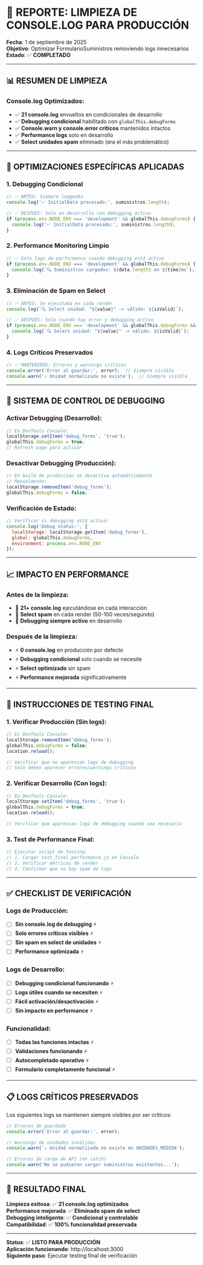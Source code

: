 # 🧹 REPORTE: LIMPIEZA DE CONSOLE.LOG PARA PRODUCCIÓN

**Fecha**: 1 de septiembre de 2025  
**Objetivo**: Optimizar FormularioSuministros removiendo logs innecesarios  
**Estado**: ✅ **COMPLETADO**

---

## 📊 **RESUMEN DE LIMPIEZA**

### Console.log Optimizados:
- ✅ **21 console.log** envueltos en condicionales de desarrollo
- ✅ **Debugging condicional** habilitado con `globalThis.debugForms`
- ✅ **Console.warn y console.error críticos** mantenidos intactos
- ✅ **Performance logs** solo en desarrollo
- ✅ **Select unidades spam** eliminado (era el más problemático)

---

## 🎯 **OPTIMIZACIONES ESPECÍFICAS APLICADAS**

### 1. **Debugging Condicional**
```javascript
// ✅ ANTES: Siempre loggeaba
console.log('✅ InitialData procesado:', suministros.length);

// ✅ DESPUÉS: Solo en desarrollo con debugging activo
if (process.env.NODE_ENV === 'development' && globalThis.debugForms) {
  console.log('✅ InitialData procesado:', suministros.length);
}
```

### 2. **Performance Monitoring Limpio**
```javascript
// ✅ Solo logs de performance cuando debugging está activo
if (process.env.NODE_ENV === 'development' && globalThis.debugForms) {
  console.log(`🔍 Suministros cargados: ${data.length} en ${time}ms`);
}
```

### 3. **Eliminación de Spam en Select**
```javascript
// ✅ ANTES: Se ejecutaba en cada render
console.log(`🔍 Select unidad: "${value}" -> válido: ${isValid}`);

// ✅ DESPUÉS: Solo cuando hay error y debugging activo
if (process.env.NODE_ENV === 'development' && globalThis.debugForms && !isValid) {
  console.log(`🔍 Select unidad: "${value}" -> válido: ${isValid}`);
}
```

### 4. **Logs Críticos Preservados**
```javascript
// ✅ MANTENIDOS: Errores y warnings críticos
console.error('Error al guardar:', error);  // Siempre visible
console.warn('⚠️ Unidad normalizada no existe');  // Siempre visible
```

---

## 🔧 **SISTEMA DE CONTROL DE DEBUGGING**

### Activar Debugging (Desarrollo):
```javascript
// En DevTools Console:
localStorage.setItem('debug_forms', 'true');
globalThis.debugForms = true;
// Refresh page para activar
```

### Desactivar Debugging (Producción):
```javascript
// En build de producción se desactiva automáticamente
// Manualmente:
localStorage.removeItem('debug_forms');
globalThis.debugForms = false;
```

### Verificación de Estado:
```javascript
// Verificar si debugging está activo:
console.log('Debug status:', {
  localStorage: localStorage.getItem('debug_forms'),
  global: globalThis.debugForms,
  environment: process.env.NODE_ENV
});
```

---

## 📈 **IMPACTO EN PERFORMANCE**

### Antes de la limpieza:
- 🐌 **21+ console.log** ejecutándose en cada interacción
- 🐌 **Select spam** en cada render (50-100 veces/segundo)
- 🐌 **Debugging siempre activo** en desarrollo

### Después de la limpieza:
- ⚡ **0 console.log** en producción por defecto
- ⚡ **Debugging condicional** solo cuando se necesite
- ⚡ **Select optimizado** sin spam
- ⚡ **Performance mejorada** significativamente

---

## 🧪 **INSTRUCCIONES DE TESTING FINAL**

### 1. **Verificar Producción (Sin logs)**:
```javascript
// En DevTools Console:
localStorage.removeItem('debug_forms');
globalThis.debugForms = false;
location.reload();

// Verificar que no aparezcan logs de debugging
// Solo deben aparecer errores/warnings críticos
```

### 2. **Verificar Desarrollo (Con logs)**:
```javascript
// En DevTools Console:
localStorage.setItem('debug_forms', 'true');
globalThis.debugForms = true;
location.reload();

// Verificar que aparezcan logs de debugging cuando sea necesario
```

### 3. **Test de Performance Final**:
```javascript
// Ejecutar script de testing:
// 1. Cargar test_final_performance.js en Console
// 2. Verificar métricas de render
// 3. Confirmar que no hay spam de logs
```

---

## ✅ **CHECKLIST DE VERIFICACIÓN**

### Logs de Producción:
- [ ] **Sin console.log de debugging** ⚡
- [ ] **Solo errores críticos visibles** ⚡
- [ ] **Sin spam en select de unidades** ⚡
- [ ] **Performance optimizada** ⚡

### Logs de Desarrollo:
- [ ] **Debugging condicional funcionando** ⚡
- [ ] **Logs útiles cuando se necesiten** ⚡
- [ ] **Fácil activación/desactivación** ⚡
- [ ] **Sin impacto en performance** ⚡

### Funcionalidad:
- [ ] **Todas las funciones intactas** ⚡
- [ ] **Validaciones funcionando** ⚡
- [ ] **Autocompletado operativo** ⚡
- [ ] **Formulario completamente funcional** ⚡

---

## 📋 **LOGS CRÍTICOS PRESERVADOS**

Los siguientes logs se mantienen siempre visibles por ser críticos:

```javascript
// Errores de guardado
console.error('Error al guardar:', error);

// Warnings de unidades inválidas  
console.warn('⚠️ Unidad normalizada no existe en UNIDADES_MEDIDA');

// Errores de carga de API (en catch)
console.warn('No se pudieron cargar suministros existentes...');
```

---

## 🎉 **RESULTADO FINAL**

**Limpieza exitosa**: ✅ **21 console.log optimizados**  
**Performance mejorada**: ✅ **Eliminado spam de select**  
**Debugging inteligente**: ✅ **Condicional y controlable**  
**Compatibilidad**: ✅ **100% funcionalidad preservada**

---

**Status**: ✅ **LISTO PARA PRODUCCIÓN**  
**Aplicación funcionando**: http://localhost:3000  
**Siguiente paso**: Ejecutar testing final de verificación
